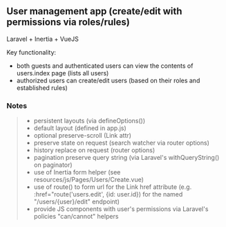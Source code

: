 

## User management app (create/edit with permissions via roles/rules)
Laravel + Inertia + VueJS

Key functionality:

- both guests and authenticated users can view the contents of users.index page (lists all users)
- authorized users can create/edit users (based on their roles and established rules)


### Notes
> - persistent layouts (via defineOptions())
> - default layout (defined in app.js)
> - optional preserve-scroll (Link attr)
> - preserve state on request (search watcher via router options)
> - history replace on request (router options)
> - pagination preserve query string (via Laravel's withQueryString() on paginator)
> - use of Inertia form helper (see resources/js/Pages/Users/Create.vue)
> - use of route() to form url for the Link href attribute (e.g. :href="route('users.edit', {id: user.id}) for the named "/users/{user}/edit" endpoint)
> - provide JS components with user's permissions via Laravel's policies "can/cannot" helpers
